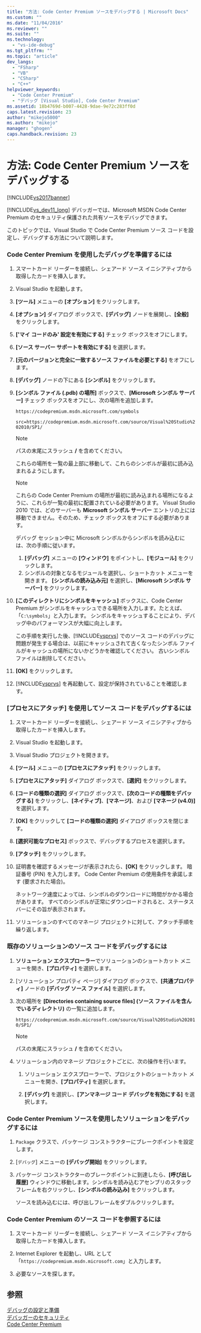 ```yaml
---
title: "方法: Code Center Premium ソースをデバッグする | Microsoft Docs"
ms.custom: ""
ms.date: "11/04/2016"
ms.reviewer: ""
ms.suite: ""
ms.technology: 
  - "vs-ide-debug"
ms.tgt_pltfrm: ""
ms.topic: "article"
dev_langs: 
  - "FSharp"
  - "VB"
  - "CSharp"
  - "C++"
helpviewer_keywords: 
  - "Code Center Premium"
  - "デバッグ [Visual Studio], Code Center Premium"
ms.assetid: 18b4769d-b007-4428-9dae-9e72c283ff0d
caps.latest.revision: 23
author: "mikejo5000"
ms.author: "mikejo"
manager: "ghogen"
caps.handback.revision: 23
---
```

# 方法: Code Center Premium ソースをデバッグする
[!INCLUDE[vs2017banner](../code-quality/includes/vs2017banner.md)]

[!INCLUDE[vs_dev11_long](../data-tools/includes/vs_dev11_long_md.md)] デバッガーでは、Microsoft MSDN Code Center Premium のセキュリティ保護された共有ソースをデバッグできます。  
  
 このトピックでは、Visual Studio で Code Center Premium ソース コードを設定し、デバッグする方法について説明します。  
  
### Code Center Premium を使用したデバッグを準備するには  
  
1.  スマートカード リーダーを接続し、シェアード ソース イニシアティブから取得したカードを挿入します。  
  
2.  Visual Studio を起動します。  
  
3.  **\[ツール\]** メニューの **\[オプション\]** をクリックします。  
  
4.  **\[オプション\]** ダイアログ ボックスで、**\[デバッグ\]** ノードを展開し、**\[全般\]** をクリックします。  
  
5.  **\['マイ コードのみ' 設定を有効にする\]** チェック ボックスをオフにします。  
  
6.  **\[ソース サーバー サポートを有効にする\]** を選択します。  
  
7.  **\[元のバージョンと完全に一致するソース ファイルを必要とする\]** をオフにします。  
  
8.  **\[デバッグ\]** ノードの下にある **\[シンボル\]** をクリックします。  
  
9. **\[シンボル ファイル \(.pdb\) の場所\]** ボックスで、**\[Microsoft シンボル サーバー\]** チェック ボックスをオフにし、次の場所を追加します。  
  
     `https://codepremium.msdn.microsoft.com/symbols`  
  
     `src=https://codepremium.msdn.microsoft.com/source/Visual%20Studio%202010/SP1/`  
  
    > [!NOTE]
    >  パスの末尾にスラッシュ **\/** を含めてください。  
  
     これらの場所を一覧の最上部に移動して、これらのシンボルが最初に読み込まれるようにします。  
  
    > [!NOTE]
    >  これらの Code Center Premium の場所が最初に読み込まれる場所になるように、これらが一覧の最初に配置されている必要があります。  Visual Studio 2010 では、どのサーバーも **Microsoft シンボル サーバー** エントリの上には移動できません。そのため、チェック ボックスをオフにする必要があります。  
    >   
    >  デバッグ セッション中に Microsoft シンボルからシンボルを読み込むには、次の手順に従います。  
    >   
    >  1.  **\[デバッグ\]** メニューの **\[ウィンドウ\]** をポイントし、**\[モジュール\]** をクリックします。  
    > 2.  シンボルの対象となるモジュールを選択し、ショートカット メニューを開きます。  **\[シンボルの読み込み元\]** を選択し、**\[Microsoft シンボル サーバー\]** をクリックします。  
  
10. **\[このディレクトリにシンボルをキャッシュ\]** ボックスに、Code Center Premium がシンボルをキャッシュできる場所を入力します。たとえば、「`C:\symbols`」と入力します。  シンボルをキャッシュすることにより、デバッグ中のパフォーマンスが大幅に向上します。  
  
     この手順を実行した後、[!INCLUDE[vsprvs](../code-quality/includes/vsprvs_md.md)] でのソース コードのデバッグに問題が発生する場合は、以前にキャッシュされて古くなったシンボル ファイルがキャッシュの場所にないかどうかを確認してください。  古いシンボル ファイルは削除してください。  
  
11. **\[OK\]** をクリックします。  
  
12. [!INCLUDE[vsprvs](../code-quality/includes/vsprvs_md.md)] を再起動して、設定が保持されていることを確認します。  
  
### \[プロセスにアタッチ\] を使用してソース コードをデバッグするには  
  
1.  スマートカード リーダーを接続し、シェアード ソース イニシアティブから取得したカードを挿入します。  
  
2.  Visual Studio を起動します。  
  
3.  Visual Studio プロジェクトを開きます。  
  
4.  **\[ツール\]** メニューの **\[プロセスにアタッチ\]** をクリックします。  
  
5.  **\[プロセスにアタッチ\]** ダイアログ ボックスで、**\[選択\]** をクリックします。  
  
6.  **\[コードの種類の選択\]** ダイアログ ボックスで、**\[次のコードの種類をデバッグする\]** をクリックし、**\[ネイティブ\]**、**\[マネージ\]**、および **\[マネージ \(v4.0\)\]** を選択します。  
  
7.  **\[OK\]** をクリックして **\[コードの種類の選択\]** ダイアログ ボックスを閉じます。  
  
8.  **\[選択可能なプロセス\]** ボックスで、デバッグするプロセスを選択します。  
  
9. **\[アタッチ\]** をクリックします。  
  
10. 証明書を確認するメッセージが表示されたら、**\[OK\]** をクリックします。  暗証番号 \(PIN\) を入力します。  Code Center Premium の使用条件を承諾します \(要求された場合\)。  
  
     ネットワーク速度によっては、シンボルのダウンロードに時間がかかる場合があります。  すべてのシンボルが正常にダウンロードされると、ステータス バーにその旨が表示されます。  
  
11. ソリューションのすべてのマネージ プロジェクトに対して、アタッチ手順を繰り返します。  
  
### 既存のソリューションのソース コードをデバッグするには  
  
1.  **ソリューション エクスプローラー**でソリューションのショートカット メニューを開き、**\[プロパティ\]** を選択します。  
  
2.  \[ソリューション プロパティ ページ\] ダイアログ ボックスで、**\[共通プロパティ\]** ノードの **\[デバッグ ソース ファイル\]** を選択します。  
  
3.  次の場所を **\[Directories containing source files\] \(ソース ファイルを含んでいるディレクトリ\)** の一覧に追加します。  
  
     `https://codepremium.msdn.microsoft.com/source/Visual%20Studio%202010/SP1/`  
  
    > [!NOTE]
    >  パスの末尾にスラッシュ **\/** を含めてください。  
  
4.  ソリューション内のマネージ プロジェクトごとに、次の操作を行います。  
  
    1.  ソリューション エクスプローラーで、プロジェクトのショートカット メニューを開き、**\[プロパティ\]** を選択します。  
  
    2.  **\[デバッグ\]** を選択し、**\[アンマネージ コード デバッグを有効にする\]** を選択します。  
  
### Code Center Premium ソースを使用したソリューションをデバッグするには  
  
1.  `Package` クラスで、パッケージ コンストラクターにブレークポイントを設定します。  
  
2.  \[`デバッグ`\] メニューの **\[デバッグ開始\]** をクリックします。  
  
3.  パッケージ コンストラクターのブレークポイントに到達したら、**\[呼び出し履歴\]** ウィンドウに移動します。シンボルを読み込むアセンブリのスタック フレームを右クリックし、**\[シンボルの読み込み\]** をクリックします。  
  
     ソースを読み込むには、呼び出しフレームをダブルクリックします。  
  
### Code Center Premium のソース コードを参照するには  
  
1.  スマートカード リーダーを接続し、シェアード ソース イニシアティブから取得したカードを挿入します。  
  
2.  Internet Explorer を起動し、URL として「`https://codepremium.msdn.microsoft.com`」と入力します。  
  
3.  必要なソースを探します。  
  
## 参照  
 [デバッグの設定と準備](../debugger/debugger-settings-and-preparation.md)   
 [デバッガーのセキュリティ](../debugger/debugger-security.md)   
 [Code Center Premium](http://www.microsoft.com/resources/sharedsource/ccp.mspx)